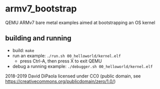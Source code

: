 # armv7_bootstrap
QEMU ARMv7 bare metal examples aimed at bootstrapping an OS kernel

## building and running
  - build: `make`
  - run an example: `./run.sh 00_helloworld/kernel.elf`
    - press Ctrl-A, then press X to exit QEMU
  - debug a running example: `./debugger.sh 00_helloworld/kernel.elf`

2018-2019 David DiPaola
licensed under CC0 (public domain, see https://creativecommons.org/publicdomain/zero/1.0/)

